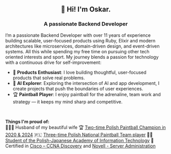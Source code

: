 <h2 align="center">👋 Hi! I'm Oskar.</h2>
<h3 align="center">A passionate Backend Developer</h3>

I’m a passionate Backend Developer with over 11 years of experience building scalable, user-focused products using Ruby, Elixir and modern architectures like microservices, domain-driven design, and event-driven systems. All this while spending my free time on pursuing other tech oriented interests and sport. My journey blends a passion for technology with a continuous drive for self-improvement:

- 🚀 **Products Enthusiast**: I love building thoughtful, user-focused products that solve real problems.
- 🤖 **AI Explorer**: Exploring the intersection of AI and app development, I create projects that push the boundaries of user experiences.
- 🏆 **Paintball Player**: I enjoy paintball for the adrenaline, team work and strategy — it keeps my mind sharp and competitive.
 <br/>
 
**Things I'm proud of:** <br/>
🧑‍🤝‍🧑 Husband of my beautiful wife 🏆 [Two-time Polish Paintball Champion in 2020 & 2024](https://www.instagram.com/ala_warsaw_pb) 🇵🇱 [Three-time Polish National Paintball Team player](https://www.facebook.com/paintballowereprezentacjepolski) 🧑‍🎓 [Student of the Polish-Japanese Academy of Information Technology](https://pja.edu.pl/) 📄 Certified in [Cisco – CCNA Discovery](https://www.cisco.com/site/us/en/learn/training-certifications/certifications/enterprise/ccna/index.html) and [Novell - Server Administration](https://www.suse.com/training/exam/)

